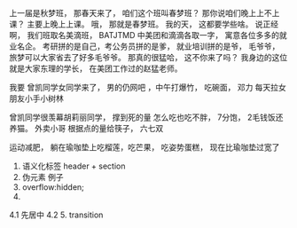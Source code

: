上一届是秋梦班， 那春天来了， 咱们这个班叫春梦班？
那你说咱们晚上上不上课？ 主要上晚上上课。 哦， 那就是春梦班。 我的天， 这都要学些啥。 
说正经啊， 我们班取名美滴班， BATJTMD 中美团和滴滴各取一字， 寓意各位多多的就业名企。 
考研拼的是自己，考公务员拼的是爹， 就业培训拼的是爷， 毛爷爷， 旅梦可以大家省去了好多毛爷爷。 
那真的很猛哈， 这不你来了吗？ 我身边的这位就是大家东理的学长， 在美团工作过的赵猛老师。 

 
我要
曾凯同学女同学来了， 男的仍网吧 ，中午打爆竹， 吃碗面， 邓力 每天拉女朋友小手小树林

曾凯同学很羡幕胡莉丽同学， 撑到死的量 怎么吃也吃不胖， 7分饱， 2毛钱饭还养猫。 
外卖小哥 根据点的量给筷子， 六七双

运动减肥， 躺在瑜咖垫上吃榴莲，吃芒果， 吃姿势蛋糕， 现在比瑜咖垫过宽了

1. 语义化标签
  header  + section
2. 伪元素
  例子
3. overflow:hidden;
4.
  4.1 先居中
  4.2 
5. transition





